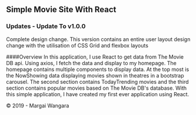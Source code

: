 ## Simple Movie Site With React

### Updates - Update To v1.0.0

Complete design change. This version contains an entire user layout design change with the utilisation of CSS Grid and flexbox layouts

####Overview
In this application, I use React to get data from The Movie DB api. Using axios, I fetch the data and display to my homepage. The homepage contains multiple components to display data. At the top most is the NowShowing data displaying movies shown in theatres in a bootstrap carousel.
The second section contains TodayTrending movies and the third section contains popular movies based on The Movie DB's database. With this simple application, I have created my first ever application using React.

&copy; 2019 - Margai Wangara
